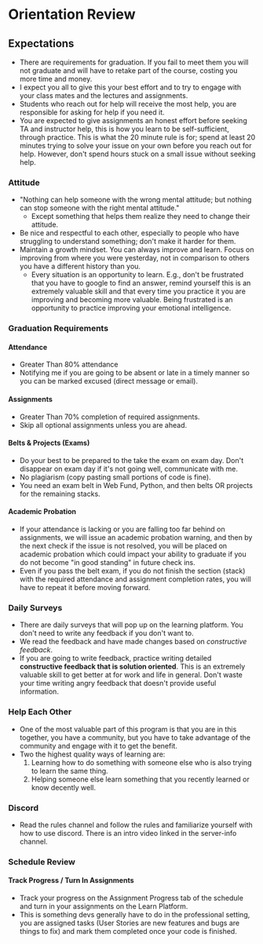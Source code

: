 # Orientation Review

## Expectations

- There are requirements for graduation. If you fail to meet them you will not graduate and will have to retake part of the course, costing you more time and money.
- I expect you all to give this your best effort and to try to engage with your class mates and the lectures and assignments.
- Students who reach out for help will receive the most help, you are responsible for asking for help if you need it.
- You are expected to give assignments an honest effort before seeking TA and instructor help, this is how you learn to be self-sufficient, through practice. This is what the 20 minute rule is for; spend at least 20 minutes trying to solve your issue on your own before you reach out for help. However, don't spend hours stuck on a small issue without seeking help.

### Attitude

- "Nothing can help someone with the wrong mental attitude; but nothing can stop someone with the right mental attitude."
  - Except something that helps them realize they need to change their attitude.
- Be nice and respectful to each other, especially to people who have struggling to understand something; don't make it harder for them.
- Maintain a growth mindset. You can always improve and learn. Focus on improving from where you were yesterday, not in comparison to others you have a different history than you.
  - Every situation is an opportunity to learn. E.g., don't be frustrated that you have to google to find an answer, remind yourself this is an extremely valuable skill and that every time you practice it you are improving and becoming more valuable. Being frustrated is an opportunity to practice improving your emotional intelligence.

### Graduation Requirements

#### Attendance

- Greater Than 80% attendance
- Notifying me if you are going to be absent or late in a timely manner so you can be marked excused (direct message or email).

#### Assignments

- Greater Than 70% completion of required assignments.
- Skip all optional assignments unless you are ahead.

#### Belts & Projects (Exams)

- Do your best to be prepared to the take the exam on exam day. Don't disappear on exam day if it's not going well, communicate with me.
- No plagiarism (copy pasting small portions of code is fine).
- You need an exam belt in Web Fund, Python, and then belts OR projects for the remaining stacks.

#### Academic Probation

- If your attendance is lacking or you are falling too far behind on assignments, we will issue an academic probation warning, and then by the next check if the issue is not resolved, you will be placed on academic probation which could impact your ability to graduate if you do not become "in good standing" in future check ins.
- Even if you pass the belt exam, if you do not finish the section (stack) with the required attendance and assignment completion rates, you will have to repeat it before moving forward.

### Daily Surveys

- There are daily surveys that will pop up on the learning platform. You don't need to write any feedback if you don't want to.
- We read the feedback and have made changes based on _constructive feedback_.
- If you are going to write feedback, practice writing detailed **constructive feedback that is solution oriented**. This is an extremely valuable skill to get better at for work and life in general. Don't waste your time writing angry feedback that doesn't provide useful information.

### Help Each Other

- One of the most valuable part of this program is that you are in this together, you have a community, but you have to take advantage of the community and engage with it to get the benefit.
- Two the highest quality ways of learning are:
  1. Learning how to do something with someone else who is also trying to learn the same thing.
  2. Helping someone else learn something that you recently learned or know decently well.

### Discord

- Read the rules channel and follow the rules and familiarize yourself with how to use discord. There is an intro video linked in the server-info channel.

### Schedule Review

#### Track Progress / Turn In Assignments

- Track your progress on the Assignment Progress tab of the schedule and turn in your assignments on the Learn Platform.
- This is something devs generally have to do in the professional setting, you are assigned tasks (User Stories are new features and bugs are things to fix) and mark them completed once your code is finished.
